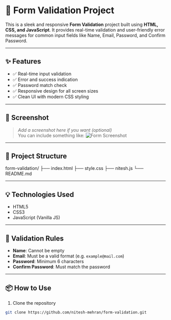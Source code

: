 # 🚀 Form Validation Project

This is a sleek and responsive **Form Validation** project built using **HTML, CSS, and JavaScript**. It provides real-time validation and user-friendly error messages for common input fields like Name, Email, Password, and Confirm Password.

---

## ✨ Features

- ✅ Real-time input validation
- ✅ Error and success indication
- ✅ Password match check
- ✅ Responsive design for all screen sizes
- ✅ Clean UI with modern CSS styling

---

## 📸 Screenshot

> _Add a screenshot here if you want (optional)_  
> You can include something like:
> ![Form Screenshot](screenshot.png)

---

## 📁 Project Structure

form-validation/
 ├── index.html 
 ├── style.css 
 ├── nitesh.js
  └── README.md

  
---

## 💡 Technologies Used

- HTML5
- CSS3
- JavaScript (Vanilla JS)

---

## 🚦 Validation Rules

- **Name**: Cannot be empty
- **Email**: Must be a valid format (e.g. `example@mail.com`)
- **Password**: Minimum 6 characters
- **Confirm Password**: Must match the password

---

## 📦 How to Use

1. Clone the repository
```bash
git clone https://github.com/nitesh-mehran/form-validation.git

